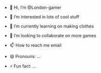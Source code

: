 - 👋 Hi, I’m @London-gamer
- 👀 I’m interested in lots of cool stuff
- 🌱 I’m currently learning on making clothes
- 💞️ I’m looking to collaborate on more games
- 📫 How to reach me email
  
- 😄 Pronouns: ...
- ⚡ Fun fact: ...

<!---
London-gamer/London-gamer is a ✨ special ✨ repository because its `README.md` (this file) appears on your GitHub profile.
You can click the Preview link to take a look at your changes.
--->
